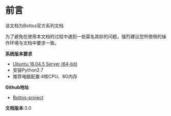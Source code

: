 # 前言

该文档为Bottos官方系列文档


为了避免在使用本文档的过程中遇到一些莫名其妙的问题，强烈建议您所使用的操作环境与文档中要求一致。

**系统版本要求**

- [Ubuntu 16.04.5 Server (64-bit)](http://releases.ubuntu.com/16.04/ubuntu-16.04.5-server-amd64.iso.torrent?_ga=2.115580806.1893736178.1542187176-1273644330.1542187176)
- 安装Python2.7
- 推荐电脑配置:4核CPU、8G内存

**Github地址**

- [Bottos-project](https://github.com/Bottos-project)

**文档版本**:3.0





